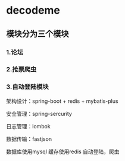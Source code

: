 # decodeme
## 模块分为三个模块

### 1.论坛

### 2.抢票爬虫

### 3.自动登陆模块

架构设计：spring-boot + redis + mybatis-plus

安全管理：spring-sercurity

日志管理：lombok

数据传输：fastjson



数据库使用mysql
缓存使用redis
自动登陆，爬虫
